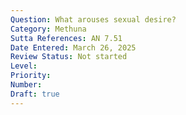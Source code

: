 ```yaml
---
Question: What arouses sexual desire?
Category: Methuna
Sutta References: AN 7.51
Date Entered: March 26, 2025
Review Status: Not started
Level: 
Priority: 
Number: 
Draft: true
---
```

